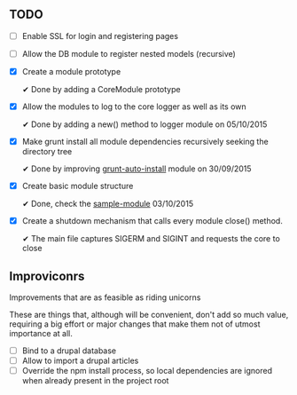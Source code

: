 ## TODO

 - [ ] Enable SSL for login and registering pages
 - [ ] Allow the DB module to register nested models (recursive)

 - [x] Create a module prototype

   ✔ Done by adding a CoreModule prototype
 - [x] Allow the modules to log to the core logger as well as its own

   ✔ Done by adding a new() method to logger module on 05/10/2015
 - [x] Make grunt install all module dependencies recursively seeking the directory tree

   ✔ Done by improving [grunt-auto-install](https://github.com/Manabu-GT/grunt-auto-install) module on 30/09/2015
 - [x] Create basic module structure

   ✔ Done, check the [sample-module](backend/core/sample-module) 03/10/2015
 - [x] Create a shutdown mechanism that calls every module close() method.

   ✔ The main file captures SIGERM and SIGINT and requests the core to close

## Improviconrs
Improvements that are as feasible as riding unicorns

These are things that, although will be convenient, don't add so much value, requiring a big effort or major changes that make them not of utmost importance at all.

 - [ ] Bind to a drupal database
 - [ ] Allow to import a drupal articles
 - [ ] Override the npm install process, so local dependencies are ignored when already present in the project root

